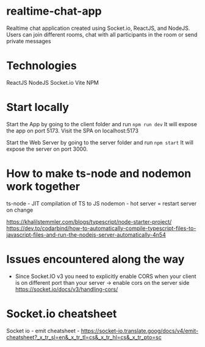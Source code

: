 # realtime-chat-app
Realtime chat application created using Socket.io, ReactJS, and NodeJS.
Users can join different rooms, chat with all participants in the room or send private messages 

# Technologies
ReactJS
NodeJS
Socket.io
Vite
NPM

# Start locally
Start the App by going to the client folder and run `npm run dev`
It will expose the app on port 5173. Visit the SPA on localhost:5173

Start the Web Server by going to the server folder and run `npm start`
It will expose the server on port 3000.


# How to make ts-node and nodemon work together
ts-node - JIT compilation of TS to JS
nodemon - hot server = restart server on change

https://khalilstemmler.com/blogs/typescript/node-starter-project/
https://dev.to/codarbind/how-to-automatically-compile-typescript-files-to-javascript-files-and-run-the-nodejs-server-automatically-4n54

# Issues encountered along the way
- Since Socket.IO v3 you need to explicitly enable CORS when your client is on different port than your server -> enable cors on the server side
https://socket.io/docs/v3/handling-cors/

# Socket.io cheatsheet
Socket io - emit cheatsheet - https://socket-io.translate.goog/docs/v4/emit-cheatsheet?_x_tr_sl=en&_x_tr_tl=cs&_x_tr_hl=cs&_x_tr_pto=sc